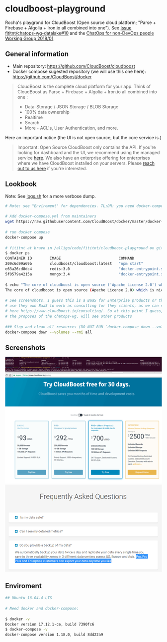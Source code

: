 # cloudboost-playground
Rocha's playgrond for CloudBoost (Open source cloud platform; "Parse + Firebase + Algolia + Iron.io all combined into one"). 
See [Issue fititnt/chatops-wg-datalake#10](https://github.com/fititnt/chatops-wg-datalake/issues/10) and
the [ChatOps for non-DevOps people Working Group 2018/01](https://github.com/fititnt/chatops-wg).

## General information

- Main repository: <https://github.com/CloudBoost/cloudboost>
- Docker compose sugested repository (we will use this one here): <https://github.com/CloudBoost/docker>

> CloudBoost is the complete cloud platform for your app. Think of CloudBoost as Parse + Firebase + Algolia + Iron.io all combined into one :
> 
> - Data-Storage / JSON Storage / BLOB Storage
> - 100% data ownership
> - Realtime
> - Search
> - More - ACL's, User Authentication, and more.

Here an important notice (the UI is not open source, but the core service is.)

> Important: Open Source CloudBoost only contains the API. If you're looking
for dashboard and the UI, we recommend using the managed service
[here](https://www.cloudboost.io/). We also have an enterprise offering for
enterprises where we have CloudBoost installed on your servers. Please
[reach out to us here](https://cloudboostio.typeform.com/to/Y4JOQD) if you're interested.


## Lookbook

Note: See [logs.sh](logs.sh) for a more verbose dump.

```bash
# Note: see "Enviroment" for dependencies. TL;DR: you need docker-compose

# Add docker-compose.yml from maintainers
wget https://raw.githubusercontent.com/CloudBoost/docker/master/docker-compose.yml

# run docker compose
docker-compose up

# fititnt at bravo in /alligo/code/fititnt/cloudboost-playground on git:master x [12:11:33]
$ docker ps
CONTAINER ID        IMAGE                          COMMAND                  CREATED             STATUS              PORTS                                                                        NAMES
209c6d99a69b        cloudboost/cloudboost:latest   "npm start"              21 minutes ago      Up 21 minutes       0.0.0.0:4730->4730/tcp, 0.0.0.0:80->4730/tcp                                 cloudboostplayground_api_1
e63a26cd8dc4        redis:3.0                      "docker-entrypoint.s…"   21 minutes ago      Up 21 minutes       0.0.0.0:6379->6379/tcp, 0.0.0.0:16379->16379/tcp, 0.0.0.0:26379->26379/tcp   cloudboostplayground_redis_1
5f0579a4215a        mongo:3.4                      "docker-entrypoint.s…"   21 minutes ago      Up 21 minutes       0.0.0.0:27017->27017/tcp                                                     cloudboostplayground_mongo_1

$ echo "The core of cloudboost is open source ('Apache License 2.0') which is nice and a good bussiness model, but keep in mind there is no open source gui"
The core of cloudboost is open source (Apache License 2.0) which is nice and a good bussiness model, but keep in mind there is no open source gui

# See screenshots. I guess this is a BaaS for Enterprise products or they also
# use they own BaaS to work as consulting for they clients, as we can see
# here https://www.cloudboost.io/consulting/. So at this point I guess, for
# the proposes of the chatops-wg, will see other products

### Stop and clean all resources (DO NOT RUN `docker-compose down --volumes --rmi all` ON PRODUCTION)
docker-compose down --volumes --rmi all

```

## Screenshots

![1-docker-running--no-gui.png](screenshots/1-docker-running--no-gui.png)
![2-the-hosted-version-is-expensive--enterprise-expensive-level.png](screenshots/2-the-hosted-version-is-expensive--enterprise-expensive-level.png)
![3-the-hosted-version-requires-pro-version(249USD)-to-export-data.png](screenshots/3-the-hosted-version-requires-pro-version(249USD)-to-export-data.png)

## Enviroment

```bash
## Ubuntu 16.04.4 LTS

# Need docker and docker-compose:

$ docker -v
Docker version 17.12.1-ce, build 7390fc6
$ docker-compose -v
docker-compose version 1.18.0, build 8dd22a9
```

